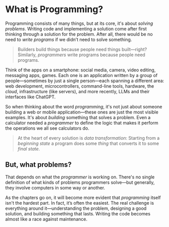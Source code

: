 # What is Programming?

Programming consists of many things, but at its core, it's about *solving problems*. Writing code and implementing a solution come after first thinking through a solution for the problem. After all, there would be no need to *write programs* if we didn’t need to solve something.

> Builders build things because people need things built—right? Similarly, *programmers* write programs because people need programs.

Think of the apps on a smartphone: social media, camera, video editing, messaging apps, games. Each one is an application written by a group of people—sometimes by just a single person—each spanning a different area: web development, microcontrollers, command-line tools, hardware, the *cloud*, infrastructure (like servers), and more recently, LLMs and their interfaces like ChatGPT.

So when thinking about the word *programming*, it's not just about someone building a web or mobile application—these ones are just the most visible examples. It's about *building* something that solves a problem. Even a calculator needed a *programmer* to define the logic that makes it perform the operations we all see calculators do.

> At the heart of every solution is *data transformation*: Starting from a *beginning state* a program does some *thing* that converts it to some *final state*.

## But, what problems?

That depends on what the *programmer* is working on. There's no single definition of what kinds of problems programmers solve—but generally, they involve computers in some way or another.

As the chapters go on, it will become more evident that *programming* itself isn't the hardest part. In fact, it’s often the easiest. The real challenge is everything around it—understanding the problem, designing a good solution, and building something that lasts. Writing the code becomes almost like a race against maintenance.

